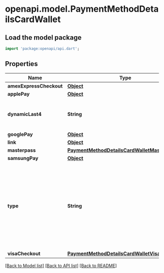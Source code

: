 # openapi.model.PaymentMethodDetailsCardWallet

## Load the model package
```dart
import 'package:openapi/api.dart';
```

## Properties
Name | Type | Description | Notes
------------ | ------------- | ------------- | -------------
**amexExpressCheckout** | [**Object**](.md) |  | [optional] 
**applePay** | [**Object**](.md) |  | [optional] 
**dynamicLast4** | **String** | (For tokenized numbers only.) The last four digits of the device account number. | [optional] 
**googlePay** | [**Object**](.md) |  | [optional] 
**link** | [**Object**](.md) |  | [optional] 
**masterpass** | [**PaymentMethodDetailsCardWalletMasterpass**](PaymentMethodDetailsCardWalletMasterpass.md) |  | [optional] 
**samsungPay** | [**Object**](.md) |  | [optional] 
**type** | **String** | The type of the card wallet, one of `amex_express_checkout`, `apple_pay`, `google_pay`, `masterpass`, `samsung_pay`, `visa_checkout`, or `link`. An additional hash is included on the Wallet subhash with a name matching this value. It contains additional information specific to the card wallet type. | 
**visaCheckout** | [**PaymentMethodDetailsCardWalletVisaCheckout**](PaymentMethodDetailsCardWalletVisaCheckout.md) |  | [optional] 

[[Back to Model list]](../README.md#documentation-for-models) [[Back to API list]](../README.md#documentation-for-api-endpoints) [[Back to README]](../README.md)


